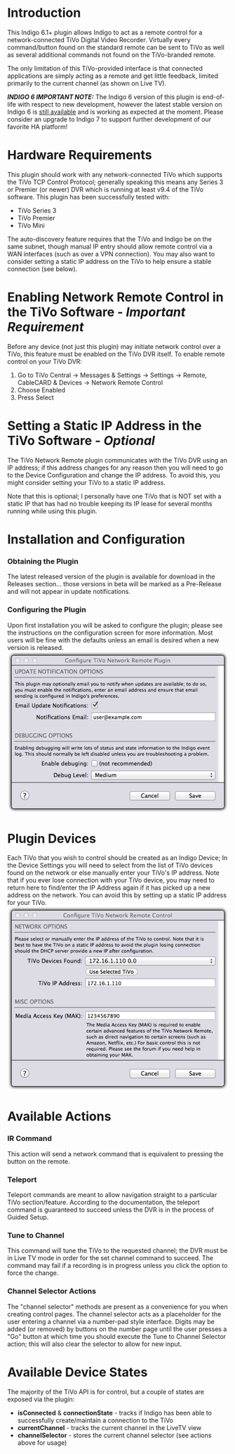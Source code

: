 # Introduction
This Indigo 6.1+ plugin allows Indigo to act as a remote control for a network-connected TiVo Digital Video Recorder. Virtually every command/button found on the standard remote can be sent to TiVo as well as several additional commands not found on the TiVo-branded remote.

The only limitation of this TiVo-provided interface is that connected applications are simply acting as a remote and get little feedback, limited primarily to the current channel (as shown on Live TV).

_**INDIGO 6 IMPORTANT NOTE:**_ The Indigo 6 version of this plugin is end-of-life with respect to new development, however the latest stable version on Indigo 6 is [still available](https://github.com/RogueProeliator/IndigoPlugin-TiVo-Network-Remote/releases/tag/v1.4.19) and is working as expected at the moment. Please consider an upgrade to Indigo 7 to support further development of our favorite HA platform!

# Hardware Requirements
This plugin should work with any network-connected TiVo which supports the TiVo TCP Control Protocol; generally speaking this means any Series 3 or Premier (or newer) DVR which is running at least v9.4 of the TiVo software. This plugin has been successfully tested with:

- TiVo Series 3
- TiVo Premier
- TiVo Mini

The auto-discovery feature requires that the TiVo and Indigo be on the same subnet, though manual IP entry should allow remote control via a WAN interfaces (such as over a VPN connection). You may also want to consider setting a static IP address on the TiVo to help ensure a stable connection (see below).

# Enabling Network Remote Control in the TiVo Software - *Important Requirement*
Before any device (not just this plugin) may initiate network control over a TiVo, this feature must be enabled on the TiVo DVR itself. To enable remote control on your TiVo DVR:
1. Go to TiVo Central -> Messages & Settings -> Settings -> Remote, CableCARD & Devices -> Network Remote Control
2. Choose Enabled
3. Press Select

# Setting a Static IP Address in the TiVo Software - *Optional*
The TiVo Network Remote plugin communicates with the TiVo DVR using an IP address; if this address changes for any reason then you will need to go to the Device Configuration and change the IP address. To avoid this, you might consider setting your TiVo to a static IP address.

Note that this is optional; I personally have one TiVo that is NOT set with a static IP that has had no trouble keeping its IP lease for several months running while using this plugin.

# Installation and Configuration
### Obtaining the Plugin
The latest released version of the plugin is available for download in the Releases section... those versions in beta will be marked as a Pre-Release and will not appear in update notifications.

### Configuring the Plugin
Upon first installation you will be asked to configure the plugin; please see the instructions on the configuration screen for more information. Most users will be fine with the defaults unless an email is desired when a new version is released.<br />
![](<Documentation/Doc-Images/PluginConfigurationScreen.png>)

# Plugin Devices
Each TiVo that you wish to control should be created as an Indigo Device; In the Device Settings you will need to select from the list of TiVo devices found on the network or else manually enter your TiVo's IP address. Note that if you ever lose connection with your TiVo device, you may need to return here to find/enter the IP Address again if it has picked up a new address on the network. You can avoid this by setting up a static IP address for your TiVo.<br />
![](<Documentation/Doc-Images/EditDeviceSettings.png>)

# Available Actions
### IR Command
This action will send a network command that is equivalent to pressing the button on the remote.

### Teleport
Teleport commands are meant to allow navigation straight to a particular TiVo section/feature. According to the documentation, the teleport command is guaranteed to succeed unless the DVR is in the process of Guided Setup.

### Tune to Channel
This command will tune the TiVo to the requested channel; the DVR must be in Live TV mode in order for the set channel command to succeed. The command may fail if a recording is in progress unless you click the option to force the change.

### Channel Selector Actions
The "channel selector" methods are present as a convenience for you when creating control pages. The channel selector acts as a placeholder for the user entering a channel via a number-pad style interface. Digits may be added (or removed) by buttons on the number page until the user presses a "Go" button at which time you should execute the Tune to Channel Selector action; this will also clear the selector to allow for new input.

# Available Device States
The majority of the TiVo API is for control, but a couple of states are exposed via the plugin:
- **isConnected** & **connectionState** - tracks if Indigo has been able to successfully create/maintain a connection to the TiVo
- **currentChannel** - tracks the current channel in the LiveTV view
- **channelSelector** - stores the current channel selector (see actions above for usage)